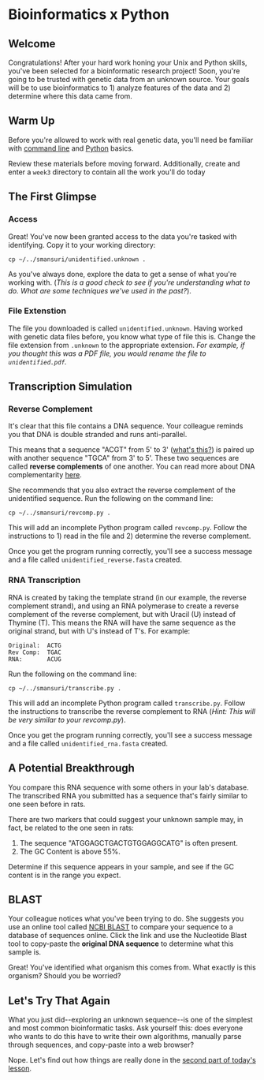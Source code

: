 # Bioinformatics x Python

## Welcome

Congratulations! After your hard work honing your Unix and Python skills, you've been selected for a bioinformatic research project! Soon, you're going to be trusted with genetic data from an unknown source. Your goals will be to use bioinformatics to 1) analyze features of the data and 2) determine where this data came from.

## Warm Up

Before you're allowed to work with real genetic data, you'll need be familiar with [command line](/2_LinuxTerminal.md) and [Python](/4_Python.md) basics. 

Review these materials before moving forward. Additionally, create and enter a `week3` directory to contain all the work you'll do today

## The First Glimpse

### Access

Great! You've now been granted access to the data you're tasked with identifying. Copy it to your working directory:
```
cp ~/../smansuri/unidentified.unknown .
```

As you've always done, explore the data to get a sense of what you're working with. (*This is a good check to see if you're understanding what to do. What are some techniques we've used in the past?*).

### File Extenstion

The file you downloaded is called `unidentified.unknown`. Having worked with genetic data files before, you know what type of file this is. Change the file extension from `.unknown` to the appropriate extension. *For example, if you thought this was a PDF file, you would rename the file to `unidentified.pdf`.*

## Transcription Simulation

### Reverse Complement

It's clear that this file contains a DNA sequence. Your colleague reminds you that DNA is double stranded and runs anti-parallel. 

This means that a sequence "ACGT" from 5' to 3' ([what's this?](https://en.wikipedia.org/wiki/Directionality_(molecular_biology))) is paired up with another sequence "TGCA" from 3' to 5'. These two sequences are called **reverse complements** of one another. You can read more about DNA complementarity [here](https://en.wikipedia.org/wiki/Complementarity_(molecular_biology)).

She recommends that you also extract the reverse complement of the unidentified sequence. Run the following on the command line:
```
cp ~/../smansuri/revcomp.py .
```
This will add an incomplete Python program called `revcomp.py`. Follow the instructions to 1) read in the file and 2) determine the reverse complement.

Once you get the program running correctly, you'll see a success message and a file called `unidentified_reverse.fasta` created.

### RNA Transcription

RNA is created by taking the template strand (in our example, the reverse complement strand), and using an RNA polymerase to create a reverse complement of the reverse complement, but with Uracil (U) instead of Thymine (T). This means the RNA will have the same sequence as the original strand, but with U's instead of T's. For example:
```
Original:  ACTG
Rev Comp:  TGAC
RNA:       ACUG
```

Run the following on the command line:
```
cp ~/../smansuri/transcribe.py .
```
This will add an incomplete Python program called `transcribe.py`. Follow the instructions to transcribe the reverse complement to RNA (*Hint: This will be very similar to your revcomp.py*).

Once you get the program running correctly, you'll see a success message and a file called `unidentified_rna.fasta` created.

## A Potential Breakthrough

You compare this RNA sequence with some others in your lab's database. The transcribed RNA you submitted has a sequence that's fairly similar to one seen before in rats. 

There are two markers that could suggest your unknown sample may, in fact, be related to the one seen in rats:
  1. The sequence "ATGGAGCTGACTGTGGAGGCATG" is often present.
  2. The GC Content is above 55%.

Determine if this sequence appears in your sample, and see if the GC content is in the range you expect.

## BLAST

Your colleague notices what you've been trying to do. She suggests you use an online tool called [NCBI BLAST](https://blast.ncbi.nlm.nih.gov/BlastAlign.cgi) to compare your sequence to a database of sequences online. Click the link and use the Nucleotide Blast tool to copy-paste the **original DNA sequence** to determine what this sample is.

Great! You've identified what organism this comes from. What exactly is this organism? Should you be worried?

## Let's Try That Again

What you just did--exploring an unknown sequence--is one of the simplest and most common bioinformatic tasks. Ask yourself this: does everyone who wants to do this have to write their own algorithms, manually parse through sequences, and copy-paste into a web browser? 

Nope. Let's find out how things are really done in the [second part of today's lesson](6_BiopythonV2.md).
